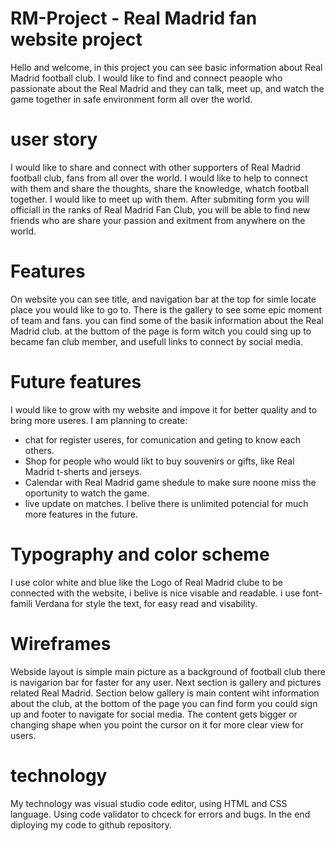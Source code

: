 # RM-Project - Real Madrid fan website project

Hello and welcome, in this project you can see basic information about Real Madrid football club. I would like to find and connect peaople who passionate about the Real Madrid and they can talk, meet up, and watch the game together in safe environment form all over the world. 

# user story 

I would like to share and connect with other supporters of Real Madrid football club, fans from all over the world. I would like to help to connect with them and share the thoughts, share the knowledge, whatch football together. I would like to meet up with them. After submiting form you will officiall in the ranks of Real Madrid Fan Club, you will be able to find new friends who are share your passion and exitment from anywhere on the world. 

# Features 

On website you can see title, and navigation bar at the top for simle locate place you would like to go to. There is the gallery to see some epic moment of team and fans. you can find some of the basik information about the Real Madrid club. at the buttom of the page is form witch you could sing up to became fan club member, and usefull links to connect by social media.

# Future features 

I would like to grow with my website and impove it for better quality and to bring more useres. I am planning to create:
- chat for register useres, for comunication and geting to know each others.
- Shop for people who would likt to buy souvenirs or gifts, like Real Madrid t-sherts and jerseys.
- Calendar with Real Madrid game shedule to make sure noone miss the oportunity to watch the game.
- live update on matches.
I belive there is unlimited potencial for much more features in the future.  

# Typography and color scheme 

I use color white and blue like the Logo of Real Madrid clube to be connected with the website, i belive is nice visable and readable. 
i use font-famili Verdana for style the text, for easy read and visability. 

#  Wireframes 

Webside layout is simple main picture as a background of football club there is navigarion bar for faster for any user. 
Next section is gallery and pictures related Real Madrid. 
Section below gallery is main content wiht information about the club, at the bottom of the page you can find form you could sign up and footer to navigate for social media.
The content gets bigger or changing shape when you point the cursor on it for more clear view for users.

# technology 

My technology was visual studio code editor, using HTML and CSS language. Using code validator to chceck for errors and bugs. In the end diploying my code to github repository.

